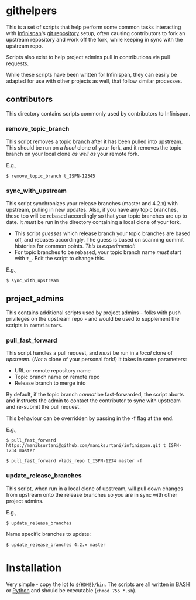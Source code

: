 # githelpers 

This is a set of scripts that help perform some common tasks
interacting with [Infinispan](http://www.infinispan.org)'s [git repository](http://github.com/infinispan/infinispan) setup, often
causing contributors to fork an upstream repository and work
off the fork, while keeping in sync with the upstream repo.

Scripts also exist to help project admins pull in contributions
via pull requests.

While these scripts have been written for Infinispan, they can
easily be adapted for use with other projects as well, that
follow similar processes.

## contributors

This directory contains scripts commonly used by contributors
to Infinispan.

### remove_topic_branch

This script removes a topic branch after it has been pulled into
upstream.  This should be run on a _local_ clone of your fork,
and it removes the topic branch on your local clone _as well as_
your remote fork.  

E.g.,

``$ remove_topic_branch t_ISPN-12345``

### sync_with_upstream

This script synchronizes your release branches (master and 4.2.x) 
with upstream, pulling in new updates.  Also, if you have any topic 
branches, these too will be rebased accordingly so that your topic
branches are up to date.  It _must_ be run in the directory containing
a local clone of your fork.

 * This script _guesses_ which release branch your topic branches
are based off, and rebases accordingly.  The guess is based on scanning
commit histories for common points.  _This is experimental!_
 * For topic branches to be rebased, your topic branch name _must_ start
 with ``t_``.  Edit the script to change this.
 
E.g.,

``$ sync_with_upstream``

## project_admins

This contains additional scripts used by project admins - folks
with push privileges on the upstream repo - and would be used
to supplement the scripts in ``contributors``.

### pull_fast_forward

This script handles a pull request, and _must_ be run in a _local_ clone of _upstream_.  (*Not* a clone of your personal fork!)  It takes in some parameters:

 * URL or remote repository name
 * Topic branch name on remote repo
 * Release branch to merge into
 
By default, if the topic branch _cannot_ be fast-forwarded, the script
aborts and instructs the admin to contact the contributor to 
sync with upstream and re-submit the pull request.

This behaviour can be overridden by passing in the -f flag at the end.

E.g.,

``$ pull_fast_forward https://maniksurtani@github.com/maniksurtani/infinispan.git t_ISPN-1234 master``

``$ pull_fast_forward vlads_repo t_ISPN-1234 master -f``

### update_release_branches

This script, when run in a local clone of upstream, will pull down changes from 
upstream onto the release branches so you are in sync with other project admins.

E.g.,

``$ update_release_branches``

Name specific branches to update:

``$ update_release_branches 4.2.x master``

# Installation

Very simple - copy the lot to ``${HOME}/bin``.  The scripts are all 
written in [BASH][] or [Python][] and should 
be executable (``chmod 755 *.sh``).
 
[BASH]: http://en.wikipedia.org/wiki/Bash_(Unix_shell) "BASH"
[Python]: http://www.python.org "Python"

